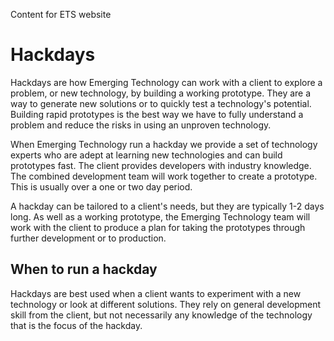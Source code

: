 Content for ETS website

# Hackdays
Hackdays are how Emerging Technology can work with a client to explore a problem, or new technology, by building a working prototype. They are a way to generate new solutions or to quickly test a technology's potential. Building rapid prototypes is the best way we have to fully understand a problem and reduce the risks in using an unproven technology.

When Emerging Technology run a hackday we provide a set of technology experts who are adept at learning new technologies and can build prototypes fast. The client provides developers with industry knowledge. The combined development team will work together to create a prototype. This is usually over a one or two day period.

A hackday can be tailored to a client's needs, but they are typically 1-2 days long. As well as a working prototype, the Emerging Technology team will work with the client to produce a plan for taking the prototypes through further development or to production.

## When to run a hackday
Hackdays are best used when a client wants to experiment with a new technology or look at different solutions. They rely on general development skill from the client, but not necessarily any knowledge of the technology that is the focus of the hackday.
